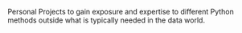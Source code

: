 Personal Projects to gain exposure and expertise to different Python methods outside what is typically needed in the data world.
